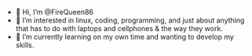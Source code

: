 - 👋 Hi, I’m @FireQueen86
- 👀 I’m interested in linux, coding, programming, and just about anything that has to do with laptops and cellphones & the way they work.
- 🌱 I’m currently learning on my own time and wanting to develop my skills. 

<!---
FireQueen86/FireQueen86 is a ✨ special ✨ repository because its `README.md` (this file) appears on your GitHub profile.
You can click the Preview link to take a look at your changes.
--->
